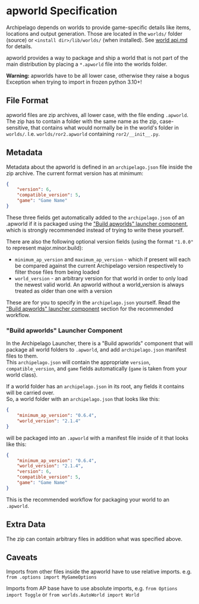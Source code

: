 # apworld Specification

Archipelago depends on worlds to provide game-specific details like items, locations and output generation.
Those are located in the `worlds/` folder (source) or `<install dir>/lib/worlds/` (when installed).
See [world api.md](world%20api.md) for details.

apworld provides a way to package and ship a world that is not part of the main distribution by placing a `*.apworld`
file into the worlds folder.

**Warning:** apworlds have to be all lower case, otherwise they raise a bogus Exception when trying to import in frozen python 3.10+!


## File Format

apworld files are zip archives, all lower case, with the file ending `.apworld`.
The zip has to contain a folder with the same name as the zip, case-sensitive, that contains what would normally be in
the world's folder in `worlds/`. I.e. `worlds/ror2.apworld` containing `ror2/__init__.py`.


## Metadata

Metadata about the apworld is defined in an `archipelago.json` file inside the zip archive.
The current format version has at minimum:
```json
{
    "version": 6,
    "compatible_version": 5,
    "game": "Game Name"
}
```

These three fields get automatically added to the `archipelago.json` of an .apworld if it is packaged using the
["Build apworlds" launcher component](#build-apworlds-launcher-component),
which is strongly recommended instead of trying to write these yourself.

There are also the following optional version fields (using the format `"1.0.0"` to represent major.minor.build):
* `minimum_ap_version` and `maximum_ap_version` - which if present will each be compared against the current
  Archipelago version respectively to filter those files from being loaded
* `world_version` - an arbitrary version for that world in order to only load the newest valid world.
  An apworld without a world_version is always treated as older than one with a version

These are for you to specify in the `archipelago.json` yourself.
Read the ["Build apworlds" launcher component](#build-apworlds-launcher-component) section for the recommended workflow.

### "Build apworlds" Launcher Component

In the Archipelago Launcher, there is a "Build apworlds" component that will package all world folders to `.apworld`,
and add `archipelago.json` manifest files to them.  
This `archipelago.json` will contain the appropriate `version`, `compatible_version`, and `game` fields automatically
(`game` is taken from your world class).

If a world folder has an `archipelago.json` in its root, any fields it contains will be carried over.  
So, a world folder with an `archipelago.json` that looks like this:

```json
{
    "minimum_ap_version": "0.6.4",
    "world_version": "2.1.4"
}
```

will be packaged into an `.apworld` with a manifest file inside of it that looks like this:

```json
{
    "minimum_ap_version": "0.6.4", 
    "world_version": "2.1.4",
    "version": 6,
    "compatible_version": 5,
    "game": "Game Name"
}
```

This is the recommended workflow for packaging your world to an `.apworld`.

## Extra Data

The zip can contain arbitrary files in addition what was specified above.


## Caveats

Imports from other files inside the apworld have to use relative imports. e.g. `from .options import MyGameOptions`

Imports from AP base have to use absolute imports, e.g. `from Options import Toggle` or
`from worlds.AutoWorld import World`
